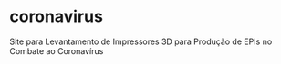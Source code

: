 # coronavirus
Site para Levantamento de Impressores 3D para Produção de EPIs no Combate ao Coronavírus
